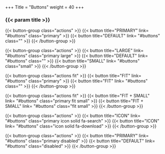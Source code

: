 +++
Title = "Buttons"
weight = 40
+++

### {{< param title >}}

{{< button-group class="actions" >}}
    {{< button title="PRIMARY" link= "#buttons" class="primary" >}}
    {{< button title="DEFAULT" link= "#buttons" class="" >}}
{{< /button-group >}}

{{< button-group class="actions" >}}
    {{< button title="LARGE" link= "#buttons" class="primary large" >}}
    {{< button title="DEFAULT" link= "#buttons" class="" >}}
    {{< button title="SMALL" link= "#buttons" class="small" >}}
{{< /button-group >}}

{{< button-group class="actions fit" >}}
    {{< button title="FIT" link= "#buttons" class="primary" >}}
    {{< button title="FIT" link= "#buttons" class="" >}}
{{< /button-group >}}

{{< button-group class="actions fit" >}}
    {{< button title="FIT + SMALL" link= "#buttons" class="primary fit small" >}}
    {{< button title="FIT + SMALL" link= "#buttons" class="fit small" >}}
{{< /button-group >}}

{{< button-group class="actions" >}}
    {{< button title="ICON" link= "#buttons" class="primary icon solid fa-search" >}}
    {{< button title="ICON" link= "#buttons" class="icon solid fa-download" >}}
{{< /button-group >}}

{{< button-group class="actions" >}}
    {{< button title="PRIMARY" link= "#buttons" class="primary disabled" >}}
    {{< button title="DEFAULT" link= "#buttons" class="disabled" >}}
{{< /button-group >}}
